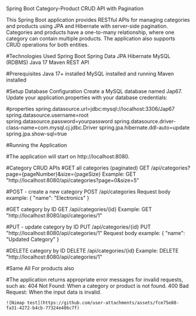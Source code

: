 Spring Boot Category-Product CRUD API with Pagination

This Spring Boot application provides RESTful APIs for managing categories and products using JPA and Hibernate
with server-side pagination. Categories and products have a one-to-many relationship, where one category can contain multiple products. 
The application also supports CRUD operations for both entities.

#Technologies Used
    Spring Boot
    Spring Data JPA
    Hibernate
    MySQL (RDBMS)
    Java 17
    Maven
    REST API

#Prerequisites
    Java 17+ installed
    MySQL installed and running
    Maven installed

#Setup
Database Configuration
    Create a MySQL database named Jap67.
    Update your application.properties with your database credentials:

#properties
spring.datasource.url=jdbc:mysql://localhost:3306/Jap67
spring.datasource.username=root
spring.datasource.password=yourpassword
spring.datasource.driver-class-name=com.mysql.cj.jdbc.Driver
spring.jpa.hibernate.ddl-auto=update
spring.jpa.show-sql=true

#Running the Application

#The application will start on http://localhost:8080.

#Category CRUD APIs
  #GET all categories (paginated)
    GET /api/categories?page={pageNumber}&size={pageSize}
    Example:
           GET "http://localhost:8080/api/categories?page=0&size=5"

 #POST - create a new category
   POST /api/categories
   Request body example:
     {
       "name": "Electronics"
     }

#GET category by ID
  GET /api/categories/{id}
  Example:
     GET "http://localhost:8080/api/categories/1"

#PUT - update category by ID
  PUT /api/categories/{id}
  PUT "http://localhost:8080/api/categories/1"
  Request body example:
    {
      "name": "Updated Category"
    }

#DELETE category by ID
   DELETE /api/categories/{id}
   Example:
      DELETE "http://localhost:8080/api/categories/1"

#Same All For products also

#The application returns appropriate error messages for invalid requests, 
such as:
    404 Not Found: When a category or product is not found.
    400 Bad Request: When the input data is invalid.

    ![Nimap test](https://github.com/user-attachments/assets/fce75e88-fa31-4272-b4cb-77324e486c7f)

